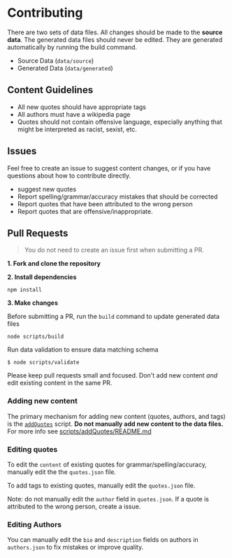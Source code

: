 # Contributing

There are two sets of data files. All changes should be made to the **source data**. The generated data files should never be edited. They are generated automatically by running the build command. 

- Source Data (`data/source`)
- Generated Data (`data/generated`)

## Content Guidelines 

- All new quotes should have appropriate tags
- All authors must have a wikipedia page 
- Quotes should not contain offensive language, especially anything that might be interpreted as racist, sexist, etc.


## Issues 

Feel free to create an issue to suggest content changes, or if you have questions about how to contribute directly. 

- suggest new quotes
- Report spelling/grammar/accuracy mistakes that should be corrected
- Report quotes that have been attributed to the wrong person
- Report quotes that are offensive/inappropriate.
  


## Pull Requests 

> You do not need to create an issue first when submitting a PR. 

**1. Fork and clone the repository**

**2. Install dependencies**

```shell
npm install
```

**3. Make changes**

Before submitting a PR, run the `build` command to update generated data files

```SHELL
node scripts/build
```

Run data validation to ensure data matching schema

```SHELL
$ node scripts/validate
```

Please keep pull requests small and focused. Don't add new content _and_ edit existing content in the same PR.
### Adding new content

The primary mechanism for adding new content (quotes, authors, and tags) is the [`addQuotes`](./scripts/addQuotes/README.md) script. **Do not manually add new content to the data files.** For more info see [scripts/addQuotes/README.md](./scripts/addQuotes/README.md)

### Editing quotes

To edit the `content` of existing quotes for grammar/spelling/accuracy, manually edit the the `quotes.json` file.

To add tags to existing quotes, manually edit the `quotes.json` file. 

Note: do not manually edit the `author` field in `quotes.json`. If a quote is attributed to the wrong person, create a issue. 

### Editing Authors

You can manually edit the `bio` and `description` fields on authors in `authors.json` to fix mistakes or improve quality.  

